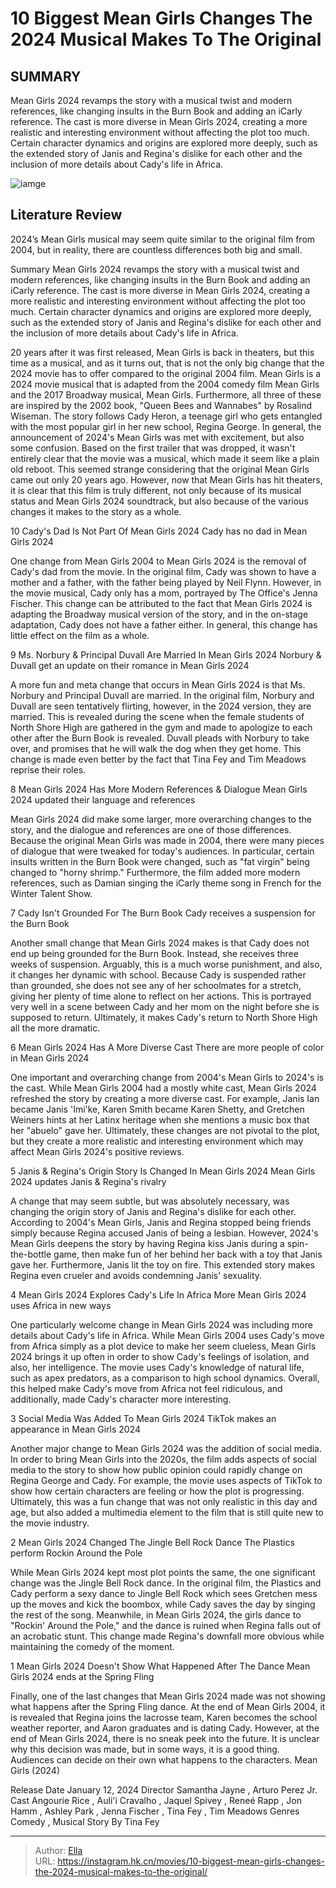 # 10 Biggest Mean Girls Changes The 2024 Musical Makes To The Original


## SUMMARY 


 Mean Girls 2024 revamps the story with a musical twist and modern references, like changing insults in the Burn Book and adding an iCarly reference. 
 The cast is more diverse in Mean Girls 2024, creating a more realistic and interesting environment without affecting the plot too much. 
 Certain character dynamics and origins are explored more deeply, such as the extended story of Janis and Regina&#39;s dislike for each other and the inclusion of more details about Cady&#39;s life in Africa. 

![iamge](https://static1.srcdn.com/wordpress/wp-content/uploads/2024/01/lindsay-lohan-as-cady-heron-from-mean-girls-2004-angourie-rice-as-cady-heron-from-means-girls-2024.jpg)

## Literature Review

2024’s Mean Girls musical may seem quite similar to the original film from 2004, but in reality, there are countless differences both big and small. 




Summary
 Mean Girls 2024 revamps the story with a musical twist and modern references, like changing insults in the Burn Book and adding an iCarly reference. 
 The cast is more diverse in Mean Girls 2024, creating a more realistic and interesting environment without affecting the plot too much. 
 Certain character dynamics and origins are explored more deeply, such as the extended story of Janis and Regina&#39;s dislike for each other and the inclusion of more details about Cady&#39;s life in Africa. 


20 years after it was first released, Mean Girls is back in theaters, but this time as a musical, and as it turns out, that is not the only big change that the 2024 movie has to offer compared to the original 2004 film. Mean Girls is a 2024 movie musical that is adapted from the 2004 comedy film Mean Girls and the 2017 Broadway musical, Mean Girls. Furthermore, all three of these are inspired by the 2002 book, &#34;Queen Bees and Wannabes&#34; by Rosalind Wiseman. The story follows Cady Heron, a teenage girl who gets entangled with the most popular girl in her new school, Regina George.
In general, the announcement of 2024&#39;s Mean Girls was met with excitement, but also some confusion. Based on the first trailer that was dropped, it wasn&#39;t entirely clear that the movie was a musical, which made it seem like a plain old reboot. This seemed strange considering that the original Mean Girls came out only 20 years ago. However, now that Mean Girls has hit theaters, it is clear that this film is truly different, not only because of its musical status and Mean Girls 2024 soundtrack, but also because of the various changes it makes to the story as a whole.









 








 10  Cady&#39;s Dad Is Not Part Of Mean Girls 2024 
Cady has no dad in Mean Girls 2024
        

One change from Mean Girls 2004 to Mean Girls 2024 is the removal of Cady&#39;s dad from the movie. In the original film, Cady was shown to have a mother and a father, with the father being played by Neil Flynn. However, in the movie musical, Cady only has a mom, portrayed by The Office&#39;s Jenna Fischer. This change can be attributed to the fact that Mean Girls 2024 is adapting the Broadway musical version of the story, and in the on-stage adaptation, Cady does not have a father either. In general, this change has little effect on the film as a whole.





 9  Ms. Norbury &amp; Principal Duvall Are Married In Mean Girls 2024 
Norbury &amp; Duvall get an update on their romance in Mean Girls 2024
        

A more fun and meta change that occurs in Mean Girls 2024 is that Ms. Norbury and Principal Duvall are married. In the original film, Norbury and Duvall are seen tentatively flirting, however, in the 2024 version, they are married. This is revealed during the scene when the female students of North Shore High are gathered in the gym and made to apologize to each other after the Burn Book is revealed. Duvall pleads with Norbury to take over, and promises that he will walk the dog when they get home. This change is made even better by the fact that Tina Fey and Tim Meadows reprise their roles.





 8  Mean Girls 2024 Has More Modern References &amp; Dialogue 
Mean Girls 2024 updated their language and references
        

Mean Girls 2024 did make some larger, more overarching changes to the story, and the dialogue and references are one of those differences. Because the original Mean Girls was made in 2004, there were many pieces of dialogue that were tweaked for today&#39;s audiences. In particular, certain insults written in the Burn Book were changed, such as &#34;fat virgin&#34; being changed to &#34;horny shrimp.&#34; Furthermore, the film added more modern references, such as Damian singing the iCarly theme song in French for the Winter Talent Show.





 7  Cady Isn&#39;t Grounded For The Burn Book 
Cady receives a suspension for the Burn Book
        

Another small change that Mean Girls 2024 makes is that Cady does not end up being grounded for the Burn Book. Instead, she receives three weeks of suspension. Arguably, this is a much worse punishment, and also, it changes her dynamic with school. Because Cady is suspended rather than grounded, she does not see any of her schoolmates for a stretch, giving her plenty of time alone to reflect on her actions. This is portrayed very well in a scene between Cady and her mom on the night before she is supposed to return. Ultimately, it makes Cady&#39;s return to North Shore High all the more dramatic.





 6  Mean Girls 2024 Has A More Diverse Cast 
There are more people of color in Mean Girls 2024


 







One important and overarching change from 2004&#39;s Mean Girls to 2024&#39;s is the cast. While Mean Girls 2004 had a mostly white cast, Mean Girls 2024 refreshed the story by creating a more diverse cast. For example, Janis Ian became Janis &#39;Imi&#39;ke, Karen Smith became Karen Shetty, and Gretchen Weiners hints at her Latinx heritage when she mentions a music box that her &#34;abuelo&#34; gave her. Ultimately, these changes are not pivotal to the plot, but they create a more realistic and interesting environment which may affect Mean Girls 2024&#39;s positive reviews.





 5  Janis &amp; Regina&#39;s Origin Story Is Changed In Mean Girls 2024 
Mean Girls 2024 updates Janis &amp; Regina&#39;s rivalry
        

A change that may seem subtle, but was absolutely necessary, was changing the origin story of Janis and Regina&#39;s dislike for each other. According to 2004&#39;s Mean Girls, Janis and Regina stopped being friends simply because Regina accused Janis of being a lesbian. However, 2024&#39;s Mean Girls deepens the story by having Regina kiss Janis during a spin-the-bottle game, then make fun of her behind her back with a toy that Janis gave her. Furthermore, Janis lit the toy on fire. This extended story makes Regina even crueler and avoids condemning Janis&#39; sexuality.





 4  Mean Girls 2024 Explores Cady&#39;s Life In Africa More 
Mean Girls 2024 uses Africa in new ways
        

One particularly welcome change in Mean Girls 2024 was including more details about Cady&#39;s life in Africa. While Mean Girls 2004 uses Cady&#39;s move from Africa simply as a plot device to make her seem clueless, Mean Girls 2024 brings it up often in order to show Cady&#39;s feelings of isolation, and also, her intelligence. The movie uses Cady&#39;s knowledge of natural life, such as apex predators, as a comparison to high school dynamics. Overall, this helped make Cady&#39;s move from Africa not feel ridiculous, and additionally, made Cady&#39;s character more interesting.





 3  Social Media Was Added To Mean Girls 2024 
TikTok makes an appearance in Mean Girls 2024
        

Another major change to Mean Girls 2024 was the addition of social media. In order to bring Mean Girls into the 2020s, the film adds aspects of social media to the story to show how public opinion could rapidly change on Regina George and Cady. For example, the movie uses aspects of TikTok to show how certain characters are feeling or how the plot is progressing. Ultimately, this was a fun change that was not only realistic in this day and age, but also added a multimedia element to the film that is still quite new to the movie industry.





 2  Mean Girls 2024 Changed The Jingle Bell Rock Dance 
The Plastics perform Rockin Around the Pole
        

While Mean Girls 2024 kept most plot points the same, the one significant change was the Jingle Bell Rock dance. In the original film, the Plastics and Cady perform a sexy dance to Jingle Bell Rock which sees Gretchen mess up the moves and kick the boombox, while Cady saves the day by singing the rest of the song. Meanwhile, in Mean Girls 2024, the girls dance to &#34;Rockin&#39; Around the Pole,&#34; and the dance is ruined when Regina falls out of an acrobatic stunt. This change made Regina&#39;s downfall more obvious while maintaining the comedy of the moment.





 1  Mean Girls 2024 Doesn&#39;t Show What Happened After The Dance 
Mean Girls 2024 ends at the Spring Fling
        

Finally, one of the last changes that Mean Girls 2024 made was not showing what happens after the Spring Fling dance. At the end of Mean Girls 2004, it is revealed that Regina joins the lacrosse team, Karen becomes the school weather reporter, and Aaron graduates and is dating Cady. However, at the end of Mean Girls 2024, there is no sneak peek into the future. It is unclear why this decision was made, but in some ways, it is a good thing. Audiences can decide on their own what happens to the characters.
  Mean Girls (2024)  


  Release Date    January 12, 2024     Director    Samantha Jayne , Arturo Perez Jr.     Cast    Angourie Rice , Auli&#39;i Cravalho , Jaquel Spivey , Reneé Rapp , Jon Hamm , Ashley Park , Jenna Fischer , Tina Fey , Tim Meadows     Genres    Comedy , Musical     Story By    Tina Fey    


  

---

> Author: [Ella](https://instagram.hk.cn/)  
> URL: https://instagram.hk.cn/movies/10-biggest-mean-girls-changes-the-2024-musical-makes-to-the-original/  

